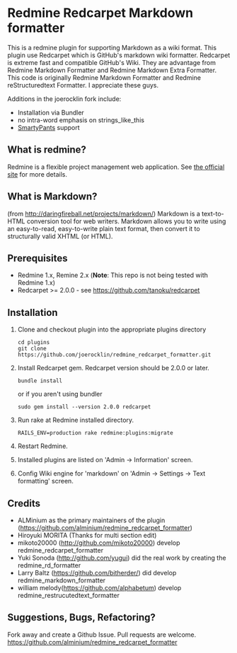 Redmine Redcarpet Markdown formatter
================================

This is a redmine plugin for supporting Markdown as a wiki format. This plugin use Redcarpet which is GitHub's markdown wiki formatter.
Redcarpet is extreme fast and compatible GitHub's Wiki. They are advantage from Redmine Markdown Formatter and Redmine Markdown Extra Formatter.
This code is originally Redmine Markdown Formatter and Redmine reStructuredtext Formatter. I appreciate these guys.

Additions in the joerocklin fork include:
 * Installation via Bundler
 * no intra-word emphasis on strings_like_this
 * [SmartyPants](http://daringfireball.net/projects/smartypants/) support

What is redmine?
----------------

Redmine is a flexible project management web application.
See [the official site](http://www.redmine.org/) for more details.


What is Markdown?
-----------------------

(from http://daringfireball.net/projects/markdown/)
Markdown is a text-to-HTML conversion tool for web writers. Markdown allows
you to write using an easy-to-read, easy-to-write plain text format, then
convert it to structurally valid XHTML (or HTML).

Prerequisites
-------------

*  Redmine 1.x, Remine 2.x (**Note**: This repo is not being tested with Redmine 1.x)
*  Redcarpet >= 2.0.0 - see https://github.com/tanoku/redcarpet


Installation
------------

1. Clone and checkout plugin into the appropriate plugins directory

    ``` 
    cd plugins
    git clone https://github.com/joerocklin/redmine_redcarpet_formatter.git
    ```

2.  Install Redcarpet gem. Redcarpet version should be 2.0.0 or later.
    ```
    bundle install
    ```
    or if you aren't using bundler
    ```
    sudo gem install --version 2.0.0 redcarpet
    ```

3.  Run rake at Redmine installed directory.
    ```
    RAILS_ENV=production rake redmine:plugins:migrate
    ```

4.  Restart Redmine.
5.  Installed plugins are listed on 'Admin -> Information' screen.
6.  Config Wiki engine for 'markdown' on 'Admin -> Settings -> Text formatting' screen.


Credits
-------
*  ALMinium as the primary maintainers of the plugin (https://github.com/alminium/redmine_redcarpet_formatter)
*  Hiroyuki MORITA (Thanks for multi section edit)
*  mikoto20000 (http://github.com/mikoto20000) develop redmine_redcarpet_formatter
*  Yuki Sonoda (http://github.com/yugui) did the real work by creating the redmine_rd_formatter
*  Larry Baltz (https://github.com/bitherder/) did develop redmine_markdown_formatter
*  william melody(https://github.com/alphabetum) develop redmine_restrucutedtext_formatter

Suggestions, Bugs, Refactoring?
-------------------------------

Fork away and create a Github Issue. Pull requests are welcome.
https://github.com/alminium/redmine_redcarpet_formatter

